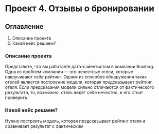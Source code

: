 # Проект 4. Отзывы о бронировании

## Оглавление  
1. Описание проекта
2. Какой кейс решаем?

### Описание проекта    
Представьте, что вы работаете дата-сайентистом в компании Booking. Одна из проблем компании — это нечестные отели, которые накручивают себе рейтинг. Одним из способов обнаружения таких отелей является построение модели, которая предсказывает рейтинг отеля. Если предсказания модели сильно отличаются от фактического результата, то, возможно, отель ведёт себя нечестно, и его стоит проверить.

### Какой кейс решаем?    
Нужно построить модель, которая предсказывает рейтинг отеля и сравнивает результат с фактическим
